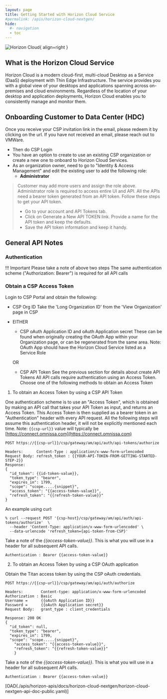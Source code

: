 ```yaml
---
layout: page
title: Getting Started with Horizon Cloud Service
#permalink: /apis/horizon-cloud-nextgen/
hide:
  #- navigation
  - toc
---
```


![Horizon Cloud](../../../assets/logos/horizon-cloud-logo.png){ align=right }

## What is the Horizon Cloud Service

Horizon Cloud is a modern cloud-first, multi-cloud Desktop as a Service (DaaS) deployment with Thin Edge Infrastructure. The service provides you with a global view of your desktops and applications spanning across on-premises and cloud environments. Regardless of the location of your desktop and application deployments, Horizon Cloud enables you to consistently manage and monitor them.

## Onboarding Customer to Data Center (HDC)

Once you receive your CSP invitation link in the email, please redeem it by clicking on the url. If you have not received an email, please reach out to VMWare.

- Then do CSP Login
- You have an option to create to use an existing CSP organization or create a new one to onboard to Horizon Cloud Services.
- As an organization owner, need to go to "Identity & Access Management" and edit the existing user to add the following role:
    -  **Administrator**
  
>   Customer may add more users and assign the role above. Administrator role is required to access entire UI and API. All the APIs need a bearer token generated from an API token. Follow these steps to get your API token.
> 
> - Go to your account and API Tokens tab.
> - Click on Generate a New API TOKEN link. Provide a name for the API token and keep the defaults.
> - Save the API token information and keep it handy.

## General API Notes

### Authentication

!!! Important
    Please take a note of above two steps The same authentication scheme ("Authorization: Bearer") is required for all API calls

### Obtain a CSP Access Token

Login to CSP Portal and obtain the following:

- CSP Org ID
  Take the 'Long Organization ID' from the 'View Organization' page in CSP
- EITHER 
  - CSP oAuth Application ID and oAuth Application secret
  These can be found when originally creating the OAuth App within your Organization page, or can be regenerated from the same area. Note: OAuth App should have the Horizon Cloud Service listed as a Service Role
  
  OR
  - CSP API Token
  See the previous section for details about create API Tokens 
  All API calls require authentication using an Access Token.
  Choose one of the following methods to obtain an Access Token

1. To obtain an Access Token by using a CSP API Token

One authentication scheme is to use an "Access Token", which is obtained by making an API call that takes  your  API Token as input, and returns an Access Token. This Access Token is then supplied as a bearer token in an "Authentication" header with every API request. All the following steps will assume this authentication header, it will not be explicitly mentioned each time.
Note: `{{csp-url}}` value will typically be [https://connect.omnissa.com](https://connect.omnissa.com)

```
POST https://{{csp-url}}/csp/gateway/am/api/auth/api-tokens/authorize
```

```
Headers:      Content-Type : application/x-www-form-urlencoded
Request Body: refresh_token : {{YOUR-API-TOKEN-FROM-GETTING-STARTED-STEP-2}}
Response:
{
  "id_token": {{id-token-value}},
  "token_type": "bearer",
  "expires_in": 1799,
  "scope": "scope.....{snippet}",
  "access_token": "{{access-token-value}}",
  "refresh_token": "{{refresh-token-value}}"
}
```

An example using curl:

```
% curl --request POST '{csp-host}/csp/gateway/am/api/auth/api-tokens/authorize'  \
  --header 'Content-Type: application/x-www-form-urlencoded' \
  --data-urlencode 'refresh_token={api-token-from-CSP}'
```

Take a note of the  *{{access-token-value}}*. This is what you will use in a header for all subsequent API calls.

```
Authentication : Bearer {{access-token-value}}
```

2. To obtain an Access Token by using a CSP OAuth application

Obtain the Titan access token by using the CSP oAuth credentials.

```
POST https://{{csp-url}}/csp/gateway/am/api/auth/authorize
```

```
Headers:        Content-type: application/x-www-form-urlencoded
Authorization : Basic
Username =      {{oAuth Application ID}}
Password =      {{oAuth Application secret}}
Request Body:   grant_type : client_credentials

Response: 200 OK
{
  "id_token": null,
  "token_type": "bearer",
  "expires_in": 1799,
  "scope": "scope.....{snippet}",
    "access_token": "{{access-token-value}}",
    "refresh_token": "{{refresh-token-value}}"
    }
```

Take a note of the  *{{access-token-value}}*. This is what you will use in a header for all subsequent API calls.

```
Authentication : Bearer {{access-token-value}}
```

<!-- <swagger-ui src="horizon-cloud-nextgen-api-doc-public.yaml"/> -->
[OAD(./apis/horizon-apis/docs/horizon-cloud-nextgen/horizon-cloud-nextgen-api-doc-public.yaml)]
